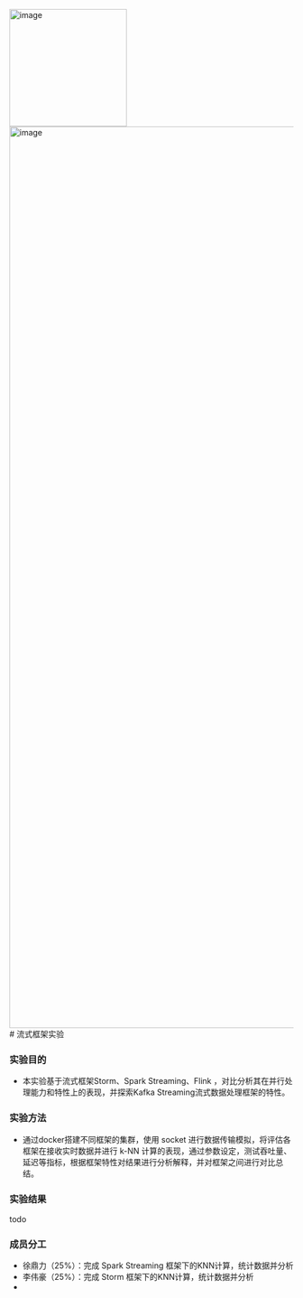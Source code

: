 <img width="208" alt="image" src="https://github.com/user-attachments/assets/e472393e-3974-43a6-a212-82d24fd50d8e"><img width="1597" alt="image" src="https://github.com/user-attachments/assets/ebcad62a-6000-4c1b-a969-fed9f3893dd1"># 流式框架实验

### 实验目的
 * 本实验基于流式框架Storm、Spark Streaming、Flink ，对比分析其在并行处理能力和特性上的表现，并探索Kafka Streaming流式数据处理框架的特性。

### 实验方法
 * 通过docker搭建不同框架的集群，使用 socket 进行数据传输模拟，将评估各框架在接收实时数据并进行 k-NN 计算的表现，通过参数设定，测试吞吐量、延迟等指标，根据框架特性对结果进行分析解释，并对框架之间进行对比总结。

### 实验结果
todo
   

### 成员分工
  * 徐鼎力（25%）：完成 Spark Streaming 框架下的KNN计算，统计数据并分析
  * 李伟豪（25%）：完成 Storm 框架下的KNN计算，统计数据并分析
  * 
  
  
